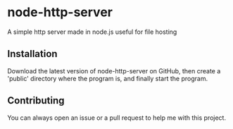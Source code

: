 # node-http-server
A simple http server made in node.js useful for file hosting

## Installation
Download the latest version of node-http-server on GitHub, then create a 'public' directory where the program is, and finally start the program.

## Contributing
You can always open an issue or a pull request to help me with this project.
